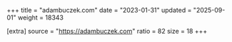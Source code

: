 +++
title = "adambuczek.com"
date = "2023-01-31"
updated = "2025-09-01"
weight = 18343

[extra]
source = "https://adambuczek.com"
ratio = 82
size = 18
+++
